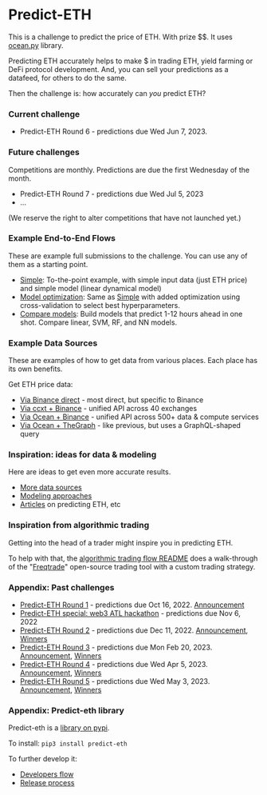 # Predict-ETH

This is a challenge to predict the price of ETH. With prize $$. It uses [ocean.py](https://github.com/oceanprotocol/ocean.py) library.

Predicting ETH accurately helps to make $ in trading ETH, yield farming or DeFi protocol development. And, you can sell your predictions as a datafeed, for others to do the same. 

Then the challenge is: how accurately can _you_ predict ETH? 

### Current challenge

- Predict-ETH Round 6 - predictions due Wed Jun 7, 2023. 

### Future challenges

Competitions are monthly. Predictions are due the first Wednesday of the month. 

- Predict-ETH Round 7 - predictions due Wed Jul 5, 2023
- ...

(We reserve the right to alter competitions that have not launched yet.)

### Example End-to-End Flows

These are example full submissions to the challenge. You can use any of them as a starting point.

- [Simple](examples/end-to-end_simple.md): To-the-point example, with simple input data (just ETH price) and simple model (linear dynamical model)
- [Model optimization](examples/end-to-end_optimized.md): Same as [Simple](examples/end-to-end_simple.md) with added optimization using cross-validation to select best hyperparameters.
- [Compare models](examples/end-to-end_compare-models.md): Build models that predict 1-12 hours ahead in one shot. Compare linear, SVM, RF, and NN models.

### Example Data Sources

These are examples of how to get data from various places. Each place has its own benefits.

Get ETH price data:
- [Via Binance direct](examples/get-ethdata-binance-direct.md) - most direct, but specific to Binance
- [Via ccxt + Binance](examples/get-ethdata-ccxt-binance.md) - unified API across 40 exchanges
- [Via Ocean + Binance](examples/get-ethdata-ocean-binance.md) - unified API across 500+ data & compute services
- [Via Ocean + TheGraph](examples/get-ethdata-ocean-thegraph.md) - like previous, but uses a GraphQL-shaped query

### Inspiration: ideas for data & modeling

Here are ideas to get even more accurate results.

- [More data sources](ideas/data-sources.md)
- [Modeling approaches](ideas/modeling.md)
- [Articles](ideas/articles.md) on predicting ETH, etc

### Inspiration from algorithmic trading 

Getting into the head of a trader might inspire you in predicting ETH.

To help with that, the [algorithmic trading flow README](ideas/algorithmic-trading-flow.md) does a walk-through of the "[Freqtrade](https://github.com/freqtrade/freqtrade)" open-source trading tool with a custom trading strategy. 

### Appendix: Past challenges

- [Predict-ETH Round 1](challenges/main1.md) - predictions due Oct 16, 2022. [Announcement](https://blog.oceanprotocol.com/ocean-protocol-announces-the-launch-of-the-eth-prediction-challenge-7b1f04cc820e)
- [Predict-ETH special: web3 ATL hackathon](challenges/hack1.md) - predictions due Nov 6, 2022
- [Predict-ETH Round 2](challenges/main2.md) - predictions due Dec 11, 2022. [Announcement](https://blog.oceanprotocol.com/ocean-protocol-challenge-predict-eth-price-2nd-edition-9400212a30db), [Winners](https://blog.oceanprotocol.com/introducing-the-winners-of-the-eth-price-prediction-data-challenge-edition-2-6acdccb9271)
- [Predict-ETH Round 3](challenges/main3.md) - predictions due Mon Feb 20, 2023. [Announcement](https://blog.oceanprotocol.com/ocean-protocol-launches-the-3rd-edition-of-predict-eth-ccb7e6a62bf7), [Winners](https://blog.oceanprotocol.com/introducing-the-winners-of-the-predict-eth-3-data-challenge-f4ed7fb8e467)
- [Predict-ETH Round 4](challenges/main4.md) - predictions due Wed Apr 5, 2023. [Announcement](https://blog.oceanprotocol.com/predict-eth-4-dive-into-decentralized-data-355f2281509e), [Winners](https://blog.oceanprotocol.com/here-are-the-winners-of-the-predict-eth-round-4-data-challenge-1672b36c0af9)
- [Predict-ETH Round 5](challenges/main5.md) - predictions due Wed May 3, 2023. [Announcement](https://blog.oceanprotocol.com/predict-eth-4-dive-into-decentralized-data-355f2281509e), [Winners](https://medium.com/@TeamOcean/here-are-the-winners-of-the-predict-eth-round-5-data-challenge-95f71bcade95)

### Appendix: Predict-eth library

Predict-eth is a [library on pypi](https://pypi.org/project/predict-eth/).

To install: `pip3 install predict-eth`

To further develop it:
- [Developers flow](developers.md)
- [Release process](release-process.md)
